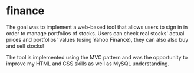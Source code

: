 # finance
The goal was to implement a web-based tool that allows users to sign in in order to manage portfolios of stocks.
Users can check real stocks' actual prices and portfolios' values (using Yahoo Finance), they can also also buy and sell stocks!

The tool is implemented using the MVC pattern and was the opportunity to improve my HTML and CSS skills as well as MySQL understanding.
